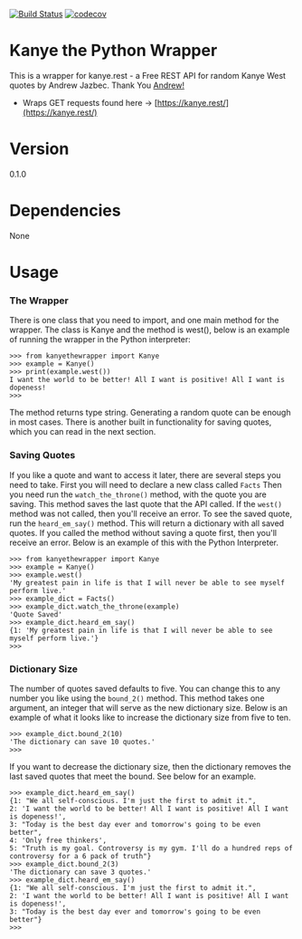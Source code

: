 [![Build Status](https://travis-ci.com/AlbertUlysses/kanyethewrapper.svg?branch=master)](https://travis-ci.com/AlbertUlysses/kanyethewrapper)
[![codecov](https://codecov.io/gh/AlbertUlysses/kanyethewrapper/branch/master/graph/badge.svg)](https://codecov.io/gh/AlbertUlysses/kanyethewrapper)

# Kanye the Python Wrapper
This is a wrapper for kanye.rest - a Free REST API for random Kanye West quotes by Andrew Jazbec.
Thank You [Andrew!](https://github.com/ajzbc)

* Wraps GET requests found here -> [https://kanye.rest/](https://kanye.rest/)

# Version
0.1.0 

# Dependencies
None

# Usage
### The Wrapper

There is one class that you need to import, and one main method for the wrapper. The class is Kanye and the method is west(), below is an example of running the wrapper in the Python interpreter:
```
>>> from kanyethewrapper import Kanye
>>> example = Kanye()
>>> print(example.west())
I want the world to be better! All I want is positive! All I want is dopeness!
>>> 
```
The method returns type string. 
Generating a random quote can be enough in most cases. 
There is another built in functionality for saving quotes, which you can read in the next section.

### Saving Quotes

If you like a quote and want to access it later, there are several steps you need to take. 
First you will need to declare a new class called `Facts`
Then you need run the `watch_the_throne()` method, with the quote you are saving. 
This method saves the last quote that the API called. 
If the `west()` method was not called, then you'll receive an error. 
To see the saved quote, run the `heard_em_say()` method. 
This will return a dictionary with all saved quotes. 
If you called the method without saving a quote first, then you'll receive an error. 
Below is an example of this with the Python Interpreter. 

```
>>> from kanyethewrapper import Kanye
>>> example = Kanye()
>>> example.west()
'My greatest pain in life is that I will never be able to see myself perform live.'
>>> example_dict = Facts()
>>> example_dict.watch_the_throne(example)
'Quote Saved'
>>> example_dict.heard_em_say()
{1: 'My greatest pain in life is that I will never be able to see myself perform live.'}
>>> 
```

### Dictionary Size

The number of quotes saved defaults to five. 
You can change this to any number you like using the `bound_2()` method. 
This method takes one argument, an integer that will serve as the new dictionary size. 
Below is an example of what it looks like to increase the dictionary size from five to ten. 


```
>>> example_dict.bound_2(10)
'The dictionary can save 10 quotes.'
>>> 
```  

If you want to decrease the dictionary size, then the dictionary removes the last saved quotes that meet the bound. 
See below for an example.

```
>>> example_dict.heard_em_say()
{1: "We all self-conscious. I'm just the first to admit it.", 
2: 'I want the world to be better! All I want is positive! All I want is dopeness!', 
3: "Today is the best day ever and tomorrow's going to be even better", 
4: 'Only free thinkers', 
5: "Truth is my goal. Controversy is my gym. I'll do a hundred reps of controversy for a 6 pack of truth"}
>>> example_dict.bound_2(3)
'The dictionary can save 3 quotes.'
>>> example_dict.heard_em_say()
{1: "We all self-conscious. I'm just the first to admit it.", 
2: 'I want the world to be better! All I want is positive! All I want is dopeness!', 
3: "Today is the best day ever and tomorrow's going to be even better"}
>>> 

```

